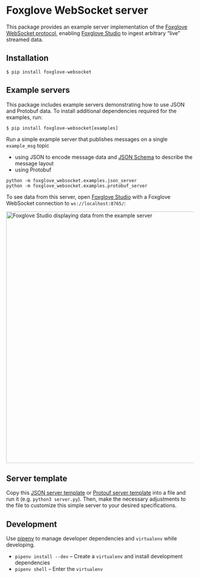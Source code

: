 # Foxglove WebSocket server

This package provides an example server implementation of the [Foxglove WebSocket protocol](https://github.com/foxglove/ws-protocol), enabling [Foxglove Studio](https://github.com/foxglove/studio) to ingest arbitrary “live” streamed data.

## Installation

```
$ pip install foxglove-websocket
```

## Example servers

This package includes example servers demonstrating how to use JSON and Protobuf data. To install additional dependencies required for the examples, run:

```
$ pip install foxglove-websocket[examples]
```

Run a simple example server that publishes messages on a single `example_msg` topic

- using JSON to encode message data and [JSON Schema](https://json-schema.org/) to describe the message layout
- using Protobuf

```
python -m foxglove_websocket.examples.json_server
python -m foxglove_websocket.examples.protobuf_server
```

To see data from this server, open [Foxglove Studio](https://studio.foxglove.dev?ds=foxglove-websocket&ds.url=ws://localhost:8765/) with a Foxglove WebSocket connection to `ws://localhost:8765/`:

<img width="676" alt="Foxglove Studio displaying data from the example server" src="https://user-images.githubusercontent.com/14237/145260376-ddda98c5-7ed0-4239-9ce4-10778ee8240b.png">

## Server template

Copy this [JSON server template](https://github.com/foxglove/ws-protocol/blob/main/python/src/foxglove_websocket/examples/json_server.py) or [Protouf server template](https://github.com/foxglove/ws-protocol/blob/main/python/src/foxglove_websocket/examples/protobuf_server.py) into a file and run it (e.g. `python3 server.py`). Then, make the necessary adjustments to the file to customize this simple server to your desired specifications.

## Development

Use [pipenv](https://github.com/pypa/pipenv) to manage developer dependencies and `virtualenv` while developing.

- `pipenv install --dev` – Create a `virtualenv` and install development dependencies
- `pipenv shell` – Enter the `virtualenv`
